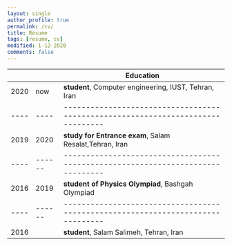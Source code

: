 ```yaml
---
layout: single
author_profile: true
permalink: /cv/
title: Resume
tags: [resume, cv]
modified: 1-12-2020
comments: false
---
```



|    |    | **Education**                                                             |
|----|----|-------------------------------------------------------------------------------|
|2020| now| **student**, Computer engineering, IUST, Tehran, Iran |
|----|----|-------------------------------------------------------------------------------|
|2019|2020| **study for Entrance exam**, Salam Resalat,Tehran, Iran|
|----|------|-------------------------------------------------------------------------------|
|2016|  2019  | **student of Physics Olympiad**, Bashgah Olympiad |
|----|------|-------------------------------------------------------------------------------|
|2016|      | **student**, Salam Salimeh, Tehran, Iran |


